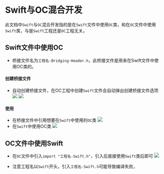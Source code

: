 # Swift与OC混合开发

此文档中`Swift`与`OC`混合开发指的是在`Swift`文件中使用`OC`类，和在`OC`文件中使用`Swift`类，与是`Swift`工程还是`OC`工程无关。

## Swift文件中使用OC

- 桥接文件名为`工程名-Bridging-Header.h`，此桥接文件是用来在Swift文件中使用OC类的。

#### 创建桥接文件
- 自动创建桥接文件，在OC工程中创建`Swift`文件会自动弹出创建桥接文件选项
![](/assets/Snip20201104_2.png)
![](/assets/Snip20201104_3.png)

#### 使用
- 在桥接文件中引用想要在`Swift`中使用的`OC`类
![](/assets/Snip20201104_4.png)
- 在`Swift`中使用OC类
![](/assets/Snip20201104_5.png)

## OC文件中使用Swift

- 在`OC`文件中引入`import "工程名-Swift.h"`，引入后直接使用`Swift`类后即可
![](/assets/Snip20201104_8.png)

- 注意工程名以`Swift`开头，引入`工程名-Swift.h`可能导致编译失败，